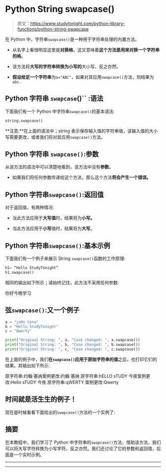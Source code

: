 # Python String swapcase()

> 原文：<https://www.studytonight.com/python-library-functions/python-string-swapcase>

在 Python 中，字符串`swapcase()`是一种用于字符串处理的内置方法。

*   从名字上看很明显这里是**对换格**，这又意味着**这个方法是用来对换一个字符串的格**。

*   该方法将**大写的字符串转换为小写的**大小写，反之亦然。

*   **假设给定一个字符串**为`a="ABC"`，如果对其应用`swapcase()`方法，则结果为`abc.`

## Python 字符串 `swapcase`()`` :语法

下面我们有一个 Python 中字符串`swapcase()`的基本语法:

```py
string.swapcase()
```

**注意:**在上面的语法中；string 表示保存输入值的字符串值，该输入值的大小写需要更改，或者我们将对其应用`swapcase()`方法。

## Python 字符串 `swapcase()`:参数

从该方法的语法中可以清楚地看到，该方法中没有**参数**。

*   如果我们将任何参数传递给这个方法，那么这个方法**将会产生一个错误。**

## Python 字符串`swapcase()`:返回值

对于返回值，有两种情况:

*   当此方法应用于**大写值**时，结果将为**小写。**

*   当此方法应用于**小写**值时，结果将为**大写**。

## Python 字符串`swapcase()`:基本示例

下面我们有一个例子来展示 String `swapcase()`函数的工作原理:

```py
h1= “Hello StudyTonight”
h1.swapcase()
```

相同的输出如下所示；请始终记住，此方法不采用任何参数:

你好今晚学习

## 弦`swapcase()`:又一个例子

```py
a = "joHn Cena"
b = "Hello StudyTonight"
c = "Qwerty"

print("Original String: ", a, "Case changed: ", a.swapcase())
print("Original String: ", b, "Case changed: ", b.swapcase())
print("Original String: ", c, "Case changed: ", c.swapcase()) 
```

在上面的例子中，我们**在`swapcase()`应用于原始字符串的值**之后，也打印它们的结果。其输出如下所示:

原字符串:约翰·塞纳案例更改:约翰·塞纳
原字符串:hELLO sTUDY 今夜案例更改:Hello sTUDY 今夜
原字符串:qWERTY 案例更改:Qwerty

## 时间就是活生生的例子！

现在是时候看看下面给出的`swapcase()`方法的一个实例了:

## 摘要

在本教程中，我们学习了 Python 中字符串的`swapcase()`方法，借助该方法，我们可以将大写字符转换为小写字符，反之亦然。我们还讨论了它的参数和返回值，后面是一个实时示例。

* * *

* * *